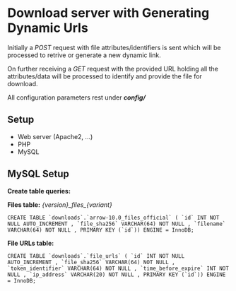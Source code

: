 # Download server with Generating Dynamic Urls
Initially a <i>POST</i> request with file attributes/identifiers is sent which will be processed to retrive or generate a new dynamic link.

On further receiving a <i>GET</i> request with the provided URL holding all the attributes/data will be processed to identify and provide the file for download.

All configuration parameters rest under <b><i>config/</i></b>

## Setup
- Web server (Apache2, ...)
- PHP
- MySQL

## MySQL Setup
<b>Create table queries:</b><br>

<b>Files table:</b>
_{version}\_files\_{variant}_
```
CREATE TABLE `downloads`.`arrow-10.0_files_official` ( `id` INT NOT NULL AUTO_INCREMENT , `file_sha256` VARCHAR(64) NOT NULL , `filename` VARCHAR(64) NOT NULL , PRIMARY KEY (`id`)) ENGINE = InnoDB;
```

<b>File URLs table:</b>
```
CREATE TABLE `downloads`.`file_urls` ( `id` INT NOT NULL AUTO_INCREMENT , `file_sha256` VARCHAR(64) NOT NULL , `token_identifier` VARCHAR(64) NOT NULL , `time_before_expire` INT NOT NULL , `ip_address` VARCHAR(20) NOT NULL , PRIMARY KEY (`id`)) ENGINE = InnoDB;
```